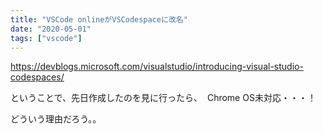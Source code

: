 ```yaml
---
title: "VSCode onlineがVSCodespaceに改名"
date: "2020-05-01"
tags: ["vscode"]
---
```


https://devblogs.microsoft.com/visualstudio/introducing-visual-studio-codespaces/

ということで、先日作成したのを見に行ったら、
![]()
Chrome OS未対応・・・！

どういう理由だろう。。
